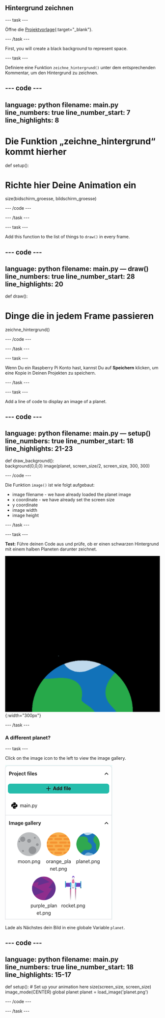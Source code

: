 ## Hintergrund zeichnen

--- task ---

Öffne die [Projektvorlage](https://editor.raspberrypi.org/de-DE/projects/rocket-launch-starter){:target="_blank"}.

--- /task ---

First, you will create a black background to represent space.

--- task ---

Definiere eine Funktion `zeichne_hintergrund()` unter dem entsprechenden Kommentar, um den Hintergrund zu zeichnen.

--- code ---
---
language: python filename: main.py line_numbers: true line_number_start: 7
line_highlights: 8
---

# Die Funktion „zeichne_hintergrund“ kommt hierher
def setup():   
# Richte hier Deine Animation ein   
size(bidschirm_groesse, bildschirm_groesse)

--- /code ---

--- /task ---

--- task ---

Add this function to the list of things to `draw()` in every frame.

--- code ---
---
language: python filename: main.py — draw() line_numbers: true line_number_start: 28
line_highlights: 20
---

def draw():   
# Dinge die in jedem Frame passieren    
zeichne_hintergrund()

--- /code ---

--- /task ---

--- task ---

Wenn Du ein Raspberry Pi Konto hast, kannst Du auf **Speichern** klicken, um eine Kopie in Deinen Projekten zu speichern.

--- /task ---



--- task ---

Add a line of code to display an image of a planet.

--- code ---
---
language: python filename: main.py — setup() line_numbers: true line_number_start: 18
line_highlights: 21-23
---
def draw_background():  
background(0,0,0) image(planet, screen_size/2, screen_size, 300, 300)

--- /code ---


Die Funktion `image()` ist wie folgt aufgebaut:

- image filename - we have already loaded the planet image
- x coordinate - we have already set the screen size
- y coordinate
- image width
- image height

--- /task ---

--- task ---

**Test:** Führe deinen Code aus und prüfe, ob er einen schwarzen Hintergrund mit einem halben Planeten darunter zeichnet.

![A planet against a black background.](images/step_2.png){:width="300px"}

--- /task ---

### A different planet?

--- task ---

Click on the image icon to the left to view the image gallery.

![Choose a different planet](images/image_gallery.png)

Lade als Nächstes dein Bild in eine globale Variable `planet`.

--- code ---
---
language: python filename: main.py line_numbers: true line_number_start: 18
line_highlights: 15-17
---
def setup(): # Set up your animation here size(screen_size, screen_size) image_mode(CENTER) global planet planet = load_image('planet.png')

--- /code ---

--- /task ---

